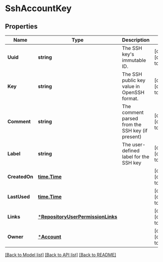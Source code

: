 # SshAccountKey

## Properties
Name | Type | Description | Notes
------------ | ------------- | ------------- | -------------
**Uuid** | **string** | The SSH key&#x27;s immutable ID. | [optional] [default to null]
**Key** | **string** | The SSH public key value in OpenSSH format. | [optional] [default to null]
**Comment** | **string** | The comment parsed from the SSH key (if present) | [optional] [default to null]
**Label** | **string** | The user-defined label for the SSH key | [optional] [default to null]
**CreatedOn** | [**time.Time**](time.Time.md) |  | [optional] [default to null]
**LastUsed** | [**time.Time**](time.Time.md) |  | [optional] [default to null]
**Links** | [***RepositoryUserPermissionLinks**](repository_user_permission_links.md) |  | [optional] [default to null]
**Owner** | [***Account**](account.md) |  | [optional] [default to null]

[[Back to Model list]](../README.md#documentation-for-models) [[Back to API list]](../README.md#documentation-for-api-endpoints) [[Back to README]](../README.md)

